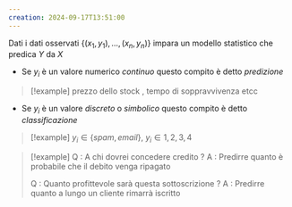 ```yaml
---
creation: 2024-09-17T13:51:00
---
```

Dati i dati osservati $\{(x_1, y_1), \dots ,(x_n,y_n)\}$ impara un modello statistico che predica $Y$ da $X$ 

+ Se $y_i$ è un valore numerico *continuo* questo compito è detto *predizione* 
>[!example] 
>prezzo dello stock , tempo di soppravvivenza etcc
+ Se $y_i$ è un valore *discreto* o *simbolico* questo compito è detto *classificazione*  
>[!example] 
>$y_i \in \{spam,email\}, \ y_i \in {1,2,3,4}$

>[!example] 
>Q : A chi dovrei concedere credito ? 
>A : Predirre quanto è probabile che il debito venga ripagato
>
>Q : Quanto profittevole sarà questa sottoscrizione ? 
>A : Predirre quanto a lungo un cliente rimarrà iscritto

